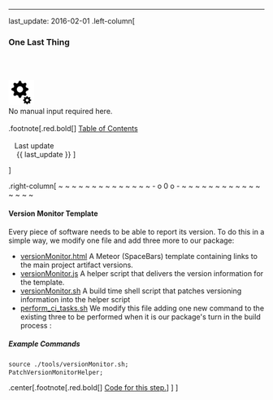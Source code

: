 ---
last_update: 2016-02-01
 .left-column[
  ### One Last Thing
  <br /><br /><div class='input_type_indicator'><img src='./fragments/loader.png' /><br />No manual input required here.</div><br />
.footnote[.red.bold[] [
Table of Contents](./)
<br />
<br />&nbsp; &nbsp;Last update
<br />&nbsp; &nbsp; {{ last_update  }}
]
<!-- H -->]
.right-column[
~ ~ ~ ~ ~ ~ ~ ~ ~ ~ ~ ~ ~ ~ - o 0 o - ~ ~ ~ ~ ~ ~ ~ ~ ~ ~ ~ ~ ~ ~ ~ ~

#### Version Monitor Template

Every piece of software needs to be able to report its version.  To do this in a simple way, we modify one file and add three more to our package: 
 - <a href="https://github.com/martinhbramwell/Meteor-CI-Tutorial/blob/master/fragments/versionMonitor.html" target="_blank">versionMonitor.html</a> A Meteor (SpaceBars) template containing links to the main project artifact versions.
 - <a href="https://github.com/martinhbramwell/Meteor-CI-Tutorial/blob/master/fragments/versionMonitor.js" target="_blank">versionMonitor.js</a> A helper script that delivers the version information for the template.
 - <a href="https://github.com/martinhbramwell/Meteor-CI-Tutorial/blob/master/fragments/versionMonitor.sh" target="_blank">versionMonitor.sh</a> A build time shell script that patches versioning information into the helper script
 - <a href="https://github.com/martinhbramwell/Meteor-CI-Tutorial/blob/master/fragments/perform_ci_tasks_T10_10.sh" target="_blank">perform_ci_tasks.sh</a> We modify this file adding one new command to the existing three to be performed when it is our package's turn in the build process :


##### Example Commands
```terminal
source ./tools/versionMonitor.sh;
PatchVersionMonitorHelper;
```


<!-- B -->
.center[.footnote[.red.bold[] <a href="https://github.com/martinhbramwell/Meteor-CI-Tutorial/blob/master/Tutorial10_AutomatedDeployment/AutomatedDeployment_functions.sh#L506" target="_blank">Code for this step.</a>] ]
]
